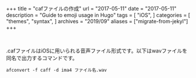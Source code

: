 +++
title = "cafファイルの作成"
url = "2017-05-11"
date = "2017-05-11"
description = "Guide to emoji usage in Hugo"
tags = [
    "iOS",
]
categories = [
    "themes",
    "syntax",
]
archives = "2019/09"
aliases = ["migrate-from-jekyl"]
+++

<br>

.cafファイルはiOSに用いられる音声ファイル形式です。以下はwavファイルを同名で出力するコマンドです。

```
afconvert -f caff -d ima4 ファイル名.wav
```
